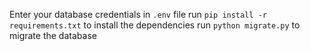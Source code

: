 Enter your database credentials in `.env` file
run `pip install -r requirements.txt` to install the dependencies
run `python migrate.py` to migrate the database